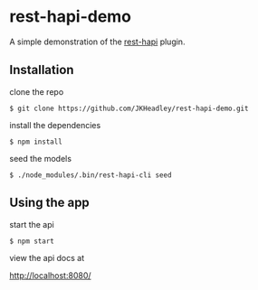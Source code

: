 # rest-hapi-demo
A simple demonstration of the [rest-hapi](https://github.com/JKHeadley/rest-hapi) plugin.

## Installation

clone the repo
```
$ git clone https://github.com/JKHeadley/rest-hapi-demo.git
```

install the dependencies
```
$ npm install
```

seed the models
```
$ ./node_modules/.bin/rest-hapi-cli seed
```

## Using the app

start the api
```
$ npm start
```

view the api docs at 

[http://localhost:8080/](http://localhost:8080/)


